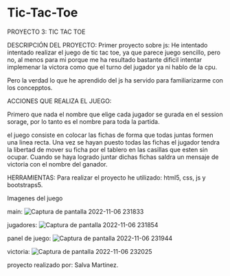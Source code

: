 # Tic-Tac-Toe
PROYECTO 3: TIC TAC TOE

DESCRIPCIÓN DEL PROYECTO:
Primer proyecto sobre js: 
He intentado intentado realizar el juego de tic tac toe,
ya que parece juego sencillo, pero no, al menos para mi
porque me ha resultado bastante dificil intentar implemenar
la victora como que el turno del jugador ya ni hablo de la cpu.

Pero la verdad lo que he aprendido del js ha servido para familiarizarme
con los concepptos.

ACCIONES QUE REALIZA EL JUEGO:

Primero que nada el nombre que elige cada jugador se gurada en el session sorage, por lo tanto es el nombre para toda la partida.

el juego consiste en colocar las fichas de forma que todas juntas formen una linea recta.
Una vez se hayan puesto todas las fichas el jugador tendra la libertad de mover su ficha por el tablero en las casillas que esten sin ocupar.
Cuando se haya logrado juntar dichas fichas saldra un mensaje de victoria con el nombre del ganador.

HERRAMIENTAS:
Para realizar el proyecto he utilizado:
html5, css, js y bootstraps5.

Imagenes del juego

main:
![Captura de pantalla 2022-11-06 231833](https://user-images.githubusercontent.com/114058655/200198303-2e59018c-b238-4927-a847-ee21fb255491.png)

jugadores:
![Captura de pantalla 2022-11-06 231854](https://user-images.githubusercontent.com/114058655/200198313-1ad9550f-7b43-46ab-ab43-28c48005494e.png)

panel de juego:
![Captura de pantalla 2022-11-06 231944](https://user-images.githubusercontent.com/114058655/200198323-38a93e75-5052-4470-9c18-cabeedce1621.png)

victoria:
![Captura de pantalla 2022-11-06 232025](https://user-images.githubusercontent.com/114058655/200198337-084e77db-616f-4639-8753-ee4bac690a88.png)


proyecto realizado por: Salva Martinez.

